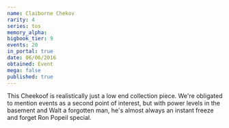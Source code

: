 ```yaml
---
name: Claiborne Chekov
rarity: 4
series: tos
memory_alpha:
bigbook_tier: 9
events: 20
in_portal: true
date: 06/06/2016
obtained: Event
mega: false
published: true
---
```


This Cheekoof is realistically just a low end collection piece. We're obligated to mention events as a second point of interest, but with power levels in the basement and Walt a forgotten man, he's almost always an instant freeze and forget Ron Popeil special.
